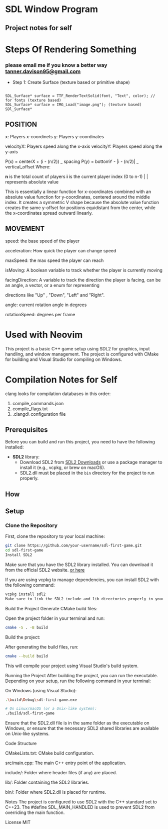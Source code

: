 # SDL Window Program

## Project notes for self

# Steps Of Rendering Something

### please email me if you know a better way tanner.davison95@gmail.com

- Step 1: Create Surface (texture based or primitive shape)

```

SDL_Surface* surface = TTF_RenderTextSolid(font, "Text", color); // for fonts (texture based)
SDL_Surface* surface = IMG_Load("image.png"); (texture based)
SDl_Surface*
```

## POSITION

x: Players x-coordinets
y: Players y-coordinates

velocityX: Players speed along the x-axis
velocityY: Players speed along the y-axis

P(x) = centerX + (i - (n/2)) _ spacing
P(y) = bottomY - |i - (n/2)| _ vertical_offset
Where:

**n** is the total count of players
**i** is the current player index (0 to n-1)
| | represents absolute value

This is essentially a linear function for x-coordinates combined with an absolute value function for y-coordinates,
centered around the middle index. It creates a symmetric V shape because the absolute value function creates the same y-offset for positions equidistant from the center,
while the x-coordinates spread outward linearly.

## MOVEMENT

speed: the base speed of the player

acceleration: How quick the player can change speed

maxSpeed: the max speed the player can reach

isMoving: A boolean variable to track whether the player is currently moving

facingDirection: A variable to track the direction the player is facing, can be an angle, a vector, or a enum for representing

directions like "Up" , "Down", "Left" and "Right".

angle: current rotation angle in degrees

rotationSpeed: degrees per frame

# Used with Neovim

This project is a basic C++ game setup using SDL2 for graphics, input handling, and window management. The project is configured with CMake for building and Visual Studio for compiling on Windows.

# Compilation Notes for Self

clang looks for compilation databases in this order:

1. compile_commands.json
2. compile_flags.txt
3. .clangd\ configuration file

## Prerequisites

Before you can build and run this project, you need to have the following installed:

- **SDL2** library:
  - Download SDL2 from [SDL2 Downloads](https://www.libsdl.org/download-2.0.php) or use a package manager to install it (e.g., vcpkg, or brew on macOS).
  - SDL2.dll must be placed in the `bin` directory for the project to run properly.

## How

## Setup

### Clone the Repository

First, clone the repository to your local machine:

```bash
git clone https://github.com/your-username/sdl-first-game.git
cd sdl-first-game
Install SDL2
```

Make sure that you have the SDL2 library installed. You can download it from the official SDL2 website. [or here](https://github.com/libsdl-org/SDL/releases)

If you are using vcpkg to manage dependencies, you can install SDL2 with the following command:

```bash
vcpkg install sdl2
Make sure to link the SDL2 include and lib directories properly in your project if you're not using a package manager.
```

Build the Project
Generate CMake build files:

Open the project folder in your terminal and run:

```bash
cmake -S . -B build
```

Build the project:

After generating the build files, run:

```bash
cmake --build build
```

This will compile your project using Visual Studio's build system.

Running the Project
After building the project, you can run the executable. Depending on your setup, run the following command in your terminal:

On Windows (using Visual Studio):

```bash
.\build\Debug\sdl-first-game.exe
```

```bash
# On Linux/macOS (or a Unix-like system):
./build/sdl-first-game
```

Ensure that the SDL2.dll file is in the same folder as the executable on Windows, or ensure that the necessary SDL2 shared libraries are available on Unix-like systems.

Code Structure

CMakeLists.txt: CMake build configuration.

src/main.cpp: The main C++ entry point of the application.

include/: Folder where header files (if any) are placed.

lib/: Folder containing the SDL2 libraries.

bin/: Folder where SDL2.dll is placed for runtime.

Notes
The project is configured to use SDL2 with the C++ standard set to C++23.
The #define SDL_MAIN_HANDLED is used to prevent SDL2 from overriding the main function.

License
MIT
